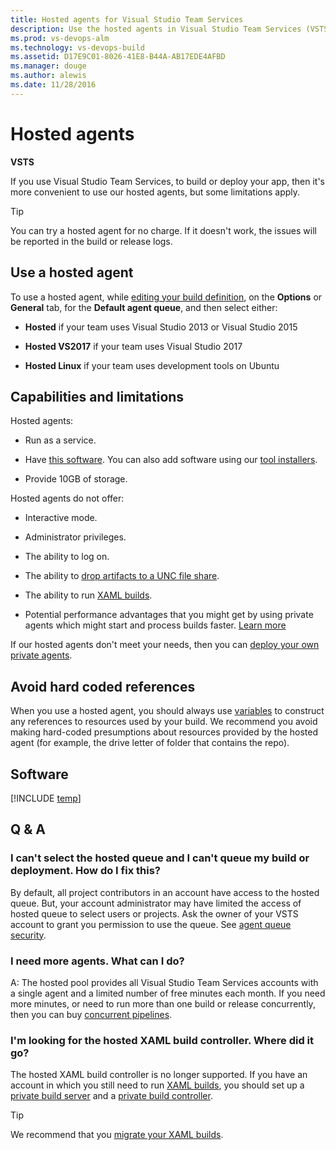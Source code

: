 ```yaml
---
title: Hosted agents for Visual Studio Team Services
description: Use the hosted agents in Visual Studio Team Services (VSTS) and Team Foundation Server (TFS)
ms.prod: vs-devops-alm
ms.technology: vs-devops-build
ms.assetid: D17E9C01-8026-41E8-B44A-AB17EDE4AFBD
ms.manager: douge
ms.author: alewis
ms.date: 11/28/2016
---
```


# Hosted agents

**VSTS**

If you use Visual Studio Team Services, to build or deploy your app, then it's more convenient to use our hosted agents, but some limitations apply.

> [!TIP]
>
> You can try a hosted agent for no charge. If it doesn't work, the issues will be reported in the build or release logs.

## Use a hosted agent

To use a hosted agent, while [editing your build definition](../../actions/ci-cd-part-1.md), on the **Options** or **General** tab, for the **Default agent queue**, and then select either:

* **Hosted** if your team uses Visual Studio 2013 or Visual Studio 2015

* **Hosted VS2017** if your team uses Visual Studio 2017

* **Hosted Linux** if your team uses development tools on Ubuntu

## Capabilities and limitations

Hosted agents:

* Run as a service.

* Have [this software](#software). You can also add software using our [tool installers](../process/tasks.md#tool-installers).

* Provide 10GB of storage.

Hosted agents do not offer:

* Interactive mode.

* Administrator privileges.

* The ability to log on.

* The ability to [drop artifacts to a UNC file share](../../concepts/definitions/build/artifacts.md#unc-file-share).

* The ability to run [XAML builds](https://msdn.microsoft.com/en-us/library/ms181709%28v=vs.120%29.aspx).

* Potential performance advantages that you might get by using private agents which might start and process builds faster. [Learn more](agents.md#private-agent-performance-advantages)

If our hosted agents don't meet your needs, then you can [deploy your own private agents](agents.md#install).

## Avoid hard coded references

When you use a hosted agent, you should always use [variables](../../concepts/definitions/build/variables.md) to construct any references to resources used by your build. We recommend you avoid making hard-coded presumptions about resources provided by the hosted agent (for example, the drive letter of folder that contains the repo).

<h2 id="software">Software</h2>

[!INCLUDE [temp](_shared/hosted-software.md)]

## Q & A
<!-- BEGINSECTION class="md-qanda" -->

### I can't select the hosted queue and I can't queue my build or deployment. How do I fix this?

By default, all project contributors in an account have access to the hosted queue. But, your account administrator may have limited the access of hosted queue to select users or projects. Ask the owner of your VSTS account to grant you permission to use the queue. See [agent queue security](pools-queues.md#security).

### I need more agents. What can I do?

A: The hosted pool provides all Visual Studio Team Services accounts with a single agent and a limited number of free minutes each month. If you need more minutes, or need to run more than one build or release concurrently, then you can buy [concurrent pipelines](../../concepts/licensing/concurrent-pipelines-ts.md).

### I'm looking for the hosted XAML build controller. Where did it go?

The hosted XAML build controller is no longer supported. If you have an account in which you still need to run [XAML builds](https://msdn.microsoft.com/en-us/library/ms181709%28v=vs.120%29.aspx), you should set up a [private build server](https://msdn.microsoft.com/en-us/library/ms252495%28v=vs.120%29.aspx) and a [private build controller](https://msdn.microsoft.com/en-us/library/ee330987%28v=vs.120%29.aspx).

> [!TIP]
>
> We recommend that you [migrate your XAML builds](../../actions/migrate-from-xaml-builds.md).

<!-- ENDSECTION -->
